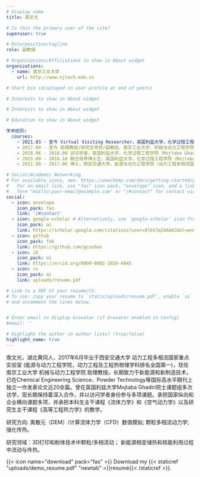 ```yaml
---
# Display name
title: 南文光

# Is this the primary user of the site?
superuser: true

# Role/position/tagline
role: 副教授

# Organizations/Affiliations to show in About widget
organizations:
  - name: 南京工业大学
    url: http://www.njtech.edu.cn

# Short bio (displayed in user profile at end of posts)

# Interests to show in About widget

# Interests to show in About widget

# Education to show in About widget

学术经历:
  courses:
    - 2021.03 - 至今 Virtual Visiting Researcher，英国利兹大学，化学过程工程学院（Mojtaba Ghadiri院士）course: PhD in Artificial Intelligence
    - 2017.09 - 至今 助理教授/研究生导师/副教授，南京工业大学，机械与动力工程学院
    - 2018.06 - 2018.09 访问学者，英国利兹大学，化学过程工程学院（Mojtaba Ghadiri院士）
    - 2015.09 - 2016.10 联合培养博士生，英国利兹大学，化学过程工程学院（Mojtaba Ghadiri院士）
    - 2011.09 - 2017.06 博士，西安交通大学，能源与动力工程学院（动力工程多相流国家重点实验室，王跃社教授，隶属院士团队）

# Social/Academic Networking
# For available icons, see: https://wowchemy.com/docs/getting-started/page-builder/#icons
#   For an email link, use "fas" icon pack, "envelope" icon, and a link in the
#   form "mailto:your-email@example.com" or "/#contact" for contact widget.
social:
  - icon: envelope
    icon_pack: fas
    link: '/#contact'
  - icon: google-scholar # Alternatively, use `google-scholar` icon from `ai` icon pack
    icon_pack: ai
    link: https://scholar.google.com/citations?user=0l6VJqIAAAAJ&hl=en&oi=ao
  - icon: github
    icon_pack: fab
    link: https://github.com/gcushen
  - icon: iD
    icon_pack: ai
    link: https://orcid.org/0000-0002-1026-4945
  - icon: cv
    icon_pack: ai
    link: uploads/resume.pdf

# Link to a PDF of your resume/CV.
# To use: copy your resume to `static/uploads/resume.pdf`, enable `ai` icons in `params.toml`,
# and uncomment the lines below.


# Enter email to display Gravatar (if Gravatar enabled in Config)
#email: ''

# Highlight the author in author lists? (true/false)
highlight_name: true
---
```


南文光，湖北黄冈人，2017年6月毕业于西安交通大学 动力工程多相流国家重点实验室 (能源与动力工程学院，动力工程及工程热物理学科排名全国第一)，现任南京工业大学 机械与动力工程学院 助理教授。长期致力于新能源和新制造技术，已在Chemical Engineering Science、Powder Technology等国际高水平期刊上独立一作发表论文近20余篇。曾在英国利兹大学Mojtaba Ghadiri院士课题组多次访学，现长期保持着深入合作，并以访问学者身份参与多项课题。承担国家纵向和企业横向课题多项，并承担本科生主干课程《流体力学》和《空气动力学》以及研究生主干课程《高等工程热力学》的教学。

研究方向:  离散元（DEM）/计算流体力学（CFD）数值模拟; 颗粒多相流动力学; 强化传热。

研究领域：3D打印和粉体技术中颗粒/多相流动； 新能源相变储热和核能利用过程中流动与传热。

{{< icon name="download" pack="fas" >}} Download my {{< staticref "uploads/demo_resume.pdf" "newtab" >}}resumé{{< /staticref >}}.
